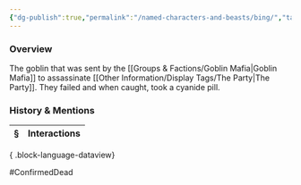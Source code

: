 ```yaml
---
{"dg-publish":true,"permalink":"/named-characters-and-beasts/bing/","tags":["NPC"],"updated":"2025-06-10T19:04:24.561+01:00"}
---
```



### Overview
The goblin that was sent by the [[Groups & Factions/Goblin Mafia\|Goblin Mafia]] to assassinate [[Other Information/Display Tags/The Party\|The Party]]. They failed and when caught, took a cyanide pill. 

### History & Mentions
| § | Interactions |
| - | ------------ |

{ .block-language-dataview}

#ConfirmedDead